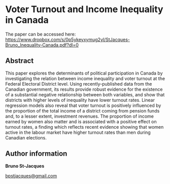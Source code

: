 # Voter Turnout and Income Inequality in Canada

The paper can be accessed here: https://www.dropbox.com/s/0p5ykeyxymug2yl/StJacques-Bruno_Inequality-Canada.pdf?dl=0

## Abstract

This paper explores the determinants of political participation in Canada by investigating the relation between income inequality and voter turnout at the Federal Electoral District level. Using recently-published data from the Canadian government, its results provide robust evidence for the existence of a substantial negative relationship between both variables, and show that districts with higher levels of inequality have lower turnout rates. Linear regression models also reveal that voter turnout is positively influenced by the proportion of the total income of a district coming from pension funds and, to a lesser extent, investment revenues. The proportion of income earned by women also matter and is associated with a positive effect on turnout rates, a finding which reflects recent evidence showing that women active in the labour market have higher turnout rates than men during Canadian elections.

## Author information

**Bruno St-Jacques**

bpstjacques@gmail.com
